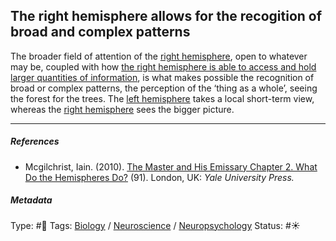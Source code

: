 ## The right hemisphere allows for the recogition of broad and complex patterns

The broader field of attention of the [right hemisphere](Right%20hemisphere.md), open to whatever may be, coupled with how [the right hemisphere is able to access and hold larger quantities of information](The%20right%20hemisphere%20is%20able%20to%20access%20and%20hold%20larger%20quantities%20of%20information.md), is what makes possible the recognition of broad or complex patterns, the perception of the ‘thing as a whole’, seeing the forest for the trees. The [left hemisphere](Left%20hemisphere.md) takes a local short-term view, whereas the [right hemisphere](Right%20hemisphere.md) sees the bigger picture.

---

##### References

* Mcgilchrist, Iain. (2010). [The Master and His Emissary Chapter 2. What Do the Hemispheres Do?](The%20Master%20and%20His%20Emissary%20Chapter%202.%20What%20Do%20the%20Hemispheres%20Do%3F.md) (91). London, UK: *Yale University Press.*

##### Metadata

Type: #🔴 
Tags: [Biology]() / [Neuroscience](Neuroscience.md) / [Neuropsychology](Neuropsychology.md) 
Status: #☀️ 

